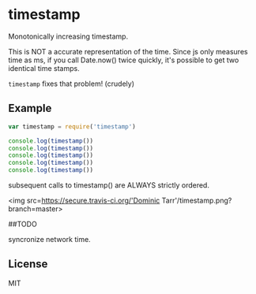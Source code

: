 # timestamp

Monotonically increasing timestamp.

This is NOT a  accurate representation of the time.
Since js only measures time as ms, if you call Date.now()
twice quickly, it's possible to get two identical time stamps.

`timestamp` fixes that problem! (crudely)

## Example

``` js
var timestamp = require('timestamp')

console.log(timestamp())
console.log(timestamp())
console.log(timestamp())
console.log(timestamp())
console.log(timestamp())

```

subsequent calls to timestamp() are ALWAYS strictly ordered.

<img src=https://secure.travis-ci.org/'Dominic Tarr'/timestamp.png?branch=master>


##TODO

syncronize network time.

## License

MIT
